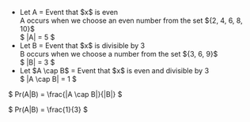 <ul>
	<li> Let A = Event that $x$ is even <br/>
	A occurs when we choose an even number from the set ${2, 4, 6, 8, 10}$ <br/>
	$ |A| = 5 $
	<li> Let B = Event that $x$ is divisible by 3 <br/>
	B occurs when we choose a number from the set ${3, 6, 9}$ <br/>
	$ |B| = 3 $
	<li> Let $A \cap B$ = Event that $x$ is even and divisible by 3 <br/>
	$ |A \cap B| = 1 $
</ul>

$ Pr(A|B) = \frac{|A \cap B|}{|B|} $

$ Pr(A|B) = \frac{1}{3} $
